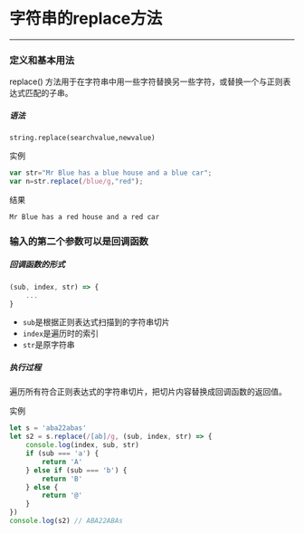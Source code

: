 # 字符串的replace方法

---

### 定义和基本用法

replace() 方法用于在字符串中用一些字符替换另一些字符，或替换一个与正则表达式匹配的子串。

##### 语法

`string.replace(searchvalue,newvalue)`

实例

```javascript
var str="Mr Blue has a blue house and a blue car";
var n=str.replace(/blue/g,"red");
```
结果
```text
Mr Blue has a red house and a red car
```

### 输入的第二个参数可以是回调函数

##### 回调函数的形式
```javascript
(sub, index, str) => {
    ...
}
```
* `sub`是根据正则表达式扫描到的字符串切片
* `index`是遍历时的索引
* `str`是原字符串

##### 执行过程

遍历所有符合正则表达式的字符串切片，把切片内容替换成回调函数的返回值。

实例

```javascript
let s = 'aba22abas'
let s2 = s.replace(/[ab]/g, (sub, index, str) => {
    console.log(index, sub, str)
    if (sub === 'a') {
        return 'A'
    } else if (sub === 'b') {
        return 'B'
    } else {
        return '@'
    }
})
console.log(s2) // ABA22ABAs
```